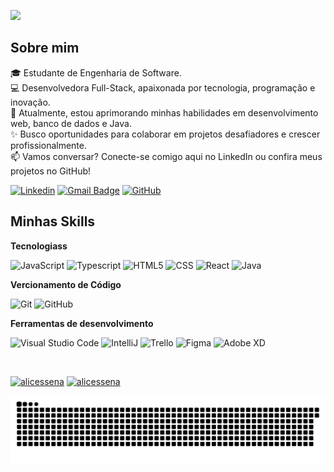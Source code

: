 ![](https://komarev.com/ghpvc/?username=alicessena&color=006bed)

## Sobre mim

🎓 Estudante de Engenharia de Software.  
💻 Desenvolvedora Full-Stack, apaixonada por tecnologia, programação e inovação.  
🌱 Atualmente, estou aprimorando minhas habilidades em desenvolvimento web, banco de dados e Java.  
✨ Busco oportunidades para colaborar em projetos desafiadores e crescer profissionalmente.  
📫 Vamos conversar? Conecte-se comigo aqui no LinkedIn ou confira meus projetos no GitHub!

[![Linkedin](https://img.shields.io/badge/-LinkedIn-blue?style=flat-square&logo=Linkedin&logoColor=white&link=LINK-DO-SEU-LINKEDIN)](https://www.linkedin.com/in/alicessenapereira/)
[![Gmail Badge](https://img.shields.io/badge/-alicesenaprincipal@email.com-006bed?style=flat-square&logo=Gmail&logoColor=white&link=mailto:SEU-EMAIL)](mailto:alicesenaprincipal@gmail.com)
[![GitHub](https://img.shields.io/github/followers/alicessena?label=follow&style=social)](https://github.com/alicessena)

## Minhas Skills

**Tecnologiass**

![JavaScript](https://img.shields.io/badge/JavaScript-F7DF1E?style=for-the-badge&logo=javascript&logoColor=black)
![Typescript](https://img.shields.io/badge/TypeScript-007ACC?style=for-the-badge&logo=typescript&logoColor=white)
![HTML5](https://img.shields.io/badge/HTML5-E34F26?style=for-the-badge&logo=html5&logoColor=white)
![CSS](https://img.shields.io/badge/CSS3-1572B6?style=for-the-badge&logo=css3&logoColor=white)
![React](https://img.shields.io/badge/React-20232A?style=for-the-badge&logo=react&logoColor=61DAFB)
![Java](https://img.shields.io/badge/Java-ED8B00?style=for-the-badge&logo=java&logoColor=white)


**Vercionamento de Código**

![Git](https://img.shields.io/badge/Git-E34F26?style=for-the-badge&logo=git&logoColor=white)
![GitHub](https://img.shields.io/badge/GitHub-100000?style=for-the-badge&logo=github&logoColor=white)


**Ferramentas de desenvolvimento**

![Visual Studio Code](https://img.shields.io/badge/-Visual%20Studio%20Code-333333?style=for-the-badge&logo=visual-studio-code&logoColor=007ACC)
![IntelliJ](https://img.shields.io/badge/-Intellij-333333?style=for-the-badge&logo=intellij-idea&logoColor=00000)
![Trello](https://img.shields.io/badge/-Trello-333333?style=for-the-badge&logo=trello&logoColor=007ACC)
![Figma](https://img.shields.io/badge/-Figma-333333?style=for-the-badge&logo=figma&logoColor=007ACC)
![Adobe XD](https://img.shields.io/badge/-Adobe%20XD-333333?style=for-the-badge&logo=adobe-xd&logoColor=007ACC)

<br/>

[![alicessena](https://github-readme-stats.vercel.app/api?username=alicessena&theme=onedark)](https://github.com/anuraghazra/github-readme-stats) [![alicessena](https://github-readme-stats.vercel.app/api/top-langs/?username=alicessena&hide=html&layout=compact&theme=onedark)](https://github.com/anuraghazra/github-readme-stats)

![Snake animation](https://github.com/GabrielaZanetti/GabrielaZanetti/blob/output/github-contribution-grid-snake.svg)
